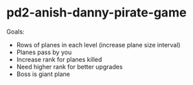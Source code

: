 pd2-anish-danny-pirate-game
===========================

Goals:

- Rows of planes in each level (increase plane size interval)
- Planes pass by you
- Increase rank for planes killed
- Need higher rank for better upgrades
- Boss is giant plane
